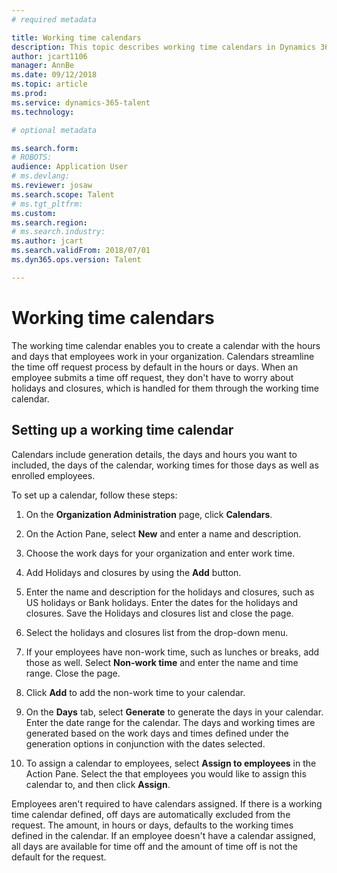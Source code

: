 ```yaml
---
# required metadata

title: Working time calendars
description: This topic describes working time calendars in Dynamics 365 for Talent: Core HR as well as how to set up calendars.
author: jcart1106
manager: AnnBe
ms.date: 09/12/2018
ms.topic: article
ms.prod: 
ms.service: dynamics-365-talent
ms.technology: 

# optional metadata

ms.search.form: 
# ROBOTS: 
audience: Application User
# ms.devlang: 
ms.reviewer: josaw
ms.search.scope: Talent
# ms.tgt_pltfrm: 
ms.custom: 
ms.search.region: 
# ms.search.industry: 
ms.author: jcart
ms.search.validFrom: 2018/07/01
ms.dyn365.ops.version: Talent

---
```


# Working time calendars

The working time calendar enables you to create a calendar with the hours and days that employees work in your organization. Calendars streamline the time off request process by default in the hours or days. When an employee submits a time off request, they don't have to worry about holidays and closures, which is handled for them through the working time calendar.

## Setting up a working time calendar

Calendars include generation details, the days and hours you want to included, the days of the calendar, working times for those days as well as enrolled employees. 

To set up a calendar, follow these steps:

1. On the **Organization Administration** page, click **Calendars**.

2. On the Action Pane, select **New** and enter a name and description.

3. Choose the work days for your organization and enter work time.

4. Add Holidays and closures by using the **Add** button.

5. Enter the name and description for the holidays and closures, such as US holidays or Bank holidays. Enter the dates for the holidays and closures. Save the Holidays and closures list and close the page.

6. Select the holidays and closures list from the drop-down menu.

7. If your employees have non-work time, such as lunches or breaks, add those as well. Select **Non-work time** and enter the name and time range. Close the page. 

8. Click **Add** to add the non-work time to your calendar.

9. On the **Days** tab, select **Generate** to generate the days in your calendar. Enter the date range for the calendar. The days and working times are generated based on the work days and times defined under the generation options in conjunction with the dates selected.

10. To assign a calendar to employees, select **Assign to employees** in the Action Pane. Select the that employees you would like to assign this calendar to, and then click **Assign**.



Employees aren't required to have calendars assigned. If there is a working time calendar defined, off days are automatically excluded from the request. The amount, in hours or days, defaults to the working times defined in the calendar. If an employee doesn't have a calendar assigned, all days are available for time off and the amount of time off is not the default for the request. 

